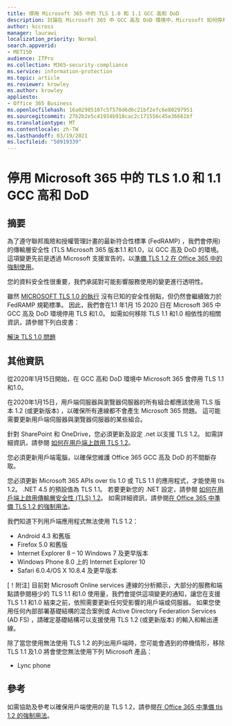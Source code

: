 ```yaml
---
title: 停用 Microsoft 365 中的 TLS 1.0 和 1.1 GCC 高和 DoD
description: 討論在 Microsoft 365 中 GCC 高及 DoD 環境中，Microsoft 如何停用 TLS 1.1 和1.0 的支援。
author: kccross
manager: laurawi
localization_priority: Normal
search.appverid:
- MET150
audience: ITPro
ms.collection: M365-security-compliance
ms.service: information-protection
ms.topic: article
ms.reviewer: krowley
ms.author: krowley
appliesto:
- Office 365 Business
ms.openlocfilehash: 16a02985107c5f578d6d6c21bf2efc6e80297951
ms.sourcegitcommit: 27b2b2e5c41934b918cac2c171556c45e36661bf
ms.translationtype: MT
ms.contentlocale: zh-TW
ms.lasthandoff: 03/19/2021
ms.locfileid: "50919339"
---
```

# <a name="disabling-tls-10-and-11-in-microsoft-365-gcc-high-and-dod"></a>停用 Microsoft 365 中的 TLS 1.0 和 1.1 GCC 高和 DoD

## <a name="summary"></a>摘要

為了遵守聯邦風險和授權管理計畫的最新符合性標準 (FedRAMP) ，我們會停用) 的傳輸層安全性 (TLS Microsoft 365 版本1.1 和1.0，以 GCC 高及 DoD 的環境。 這項變更先前是透過 Microsoft 支援宣告的，以[準備 TLS 1.2 在 Office 365 中的強制使用](https://support.microsoft.com/help/4057306/preparing-for-tls-1-2-in-office-365)。

您的資料安全性很重要，我們承諾對可能影響服務使用的變更進行透明性。

雖然 [MICROSOFT TLS 1.0 的執行](https://support.microsoft.com/help/3117336) 沒有已知的安全性弱點，但仍然會繼續致力於 FedRAMP 規範標準。 因此，我們會在1.1 年1月 15 2020 日在 Microsoft 365 中 GCC 高及 DoD 環境停用 TLS 和1.0。 如需如何移除 TLS 1.1 和1.0 相依性的相關資訊，請參閱下列白皮書：

[解決 TLS 1.0 問題](https://www.microsoft.com/download/details.aspx?id=55266)

## <a name="more-information"></a>其他資訊

從2020年1月15日開始，在 GCC 高和 DoD 環境中 Microsoft 365 會停用 TLS 1.1 和1.0。

在2020年1月15日，用戶端伺服器與瀏覽器伺服器的所有組合都應該使用 TLS 版本 1.2 (或更新版本) ，以確保所有連線都不會產生 Microsoft 365 問題。 這可能需要更新用戶端伺服器與瀏覽器伺服器的某些組合。

針對 SharePoint 和 OneDrive，您必須更新及設定 .net 以支援 TLS 1.2。 如需詳細資訊，請參閱 [如何在用戶端上啟用 TLS 1.2](/mem/configmgr/core/plan-design/security/enable-tls-1-2-client)。

您必須更新用戶端電腦，以確保您維護 Office 365 GCC 高及 DoD 的不間斷存取。

您必須更新 Microsoft 365 APIs over tls 1.0 或 TLS 1.1 的應用程式，才能使用 tls 1.2。 .NET 4.5 的預設值為 TLS 1.1。 若要更新您的 .NET 設定，請參閱 [如何在用戶端上啟用傳輸層安全性 (TLS) 1.2](/mem/configmgr/core/plan-design/security/enable-tls-1-2-client)。 如需詳細資訊，請參閱[在 Office 365 中準備 TLS 1.2 的強制用法](https://support.microsoft.com/help/4057306/preparing-for-tls-1-2-in-office-365)。

我們知道下列用戶端應用程式無法使用 TLS 1.2：

- Android 4.3 和舊版
- Firefox 5.0 和舊版
- Internet Explorer 8 – 10 Windows 7 及更早版本
- Windows Phone 8.0 上的 Internet Explorer 10
- Safari 6.0.4/OS X 10.8.4 及更早版本

[！附注] 目前對 Microsoft Online services 連線的分析顯示，大部分的服務和端點請參閱極少的 TLS 1.1 和1.0 使用量，我們會提供這項變更的通知，讓您在支援 TLS 1.1 和1.0 結束之前，依照需要更新任何受影響的用戶端或伺服器。 如果您使用任何內部部署基礎結構的混合案例或 Active Directory Federation Services (AD FS) ，請確定基礎結構可以支援使用 TLS 1.2 (或更新版本) 的輸入和輸出連線。

除了當您使用無法使用 TLS 1.2 的列出用戶端時，您可能會遇到的停機情形，移除 TLS 1.1 及1.0 將會使您無法使用下列 Microsoft 產品：

- Lync phone

## <a name="references"></a>參考

如需協助及參考以確保用戶端使用的是 TLS 1.2，請參閱[在 Office 365 中準備 tls 1.2 的強制用法](https://support.microsoft.com/help/4057306/preparing-for-tls-1-2-in-office-365)。